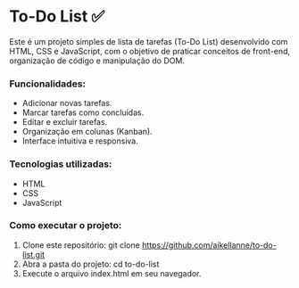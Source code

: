 # To-Do List ✅
Este é um projeto simples de lista de tarefas (To-Do List) desenvolvido com HTML, CSS e JavaScript, com o objetivo de praticar conceitos de front-end, organização de código e manipulação do DOM.

### Funcionalidades:
* Adicionar novas tarefas.
* Marcar tarefas como concluídas.
* Editar e excluir tarefas.
* Organização em colunas (Kanban).
* Interface intuitiva e responsiva.

### Tecnologias utilizadas:
* HTML
* CSS
* JavaScript

### Como executar o projeto:
1. Clone este repositório: git clone https://github.com/aikellanne/to-do-list.git
2. Abra a pasta do projeto: cd to-do-list
3. Execute o arquivo index.html em seu navegador.

